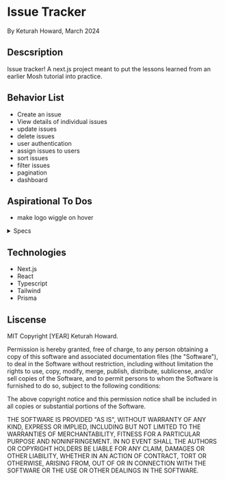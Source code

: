 # Issue Tracker

By Keturah Howard, March 2024

## Descsription

Issue tracker! A next.js project meant to put the lessons learned from an earlier Mosh tutorial into practice.

## Behavior List

- Create an issue
- View details of individual issues
- update issues
- delete issues
- user authentication
- assign issues to users
- sort issues
- filter issues
- pagination
- dashboard

## Aspirational To Dos

- make logo wiggle on hover

<details>
<summary>Specs</summary>

| Behavior             | Input  |              Output |
| -------------------- | :----: | ------------------: |
| generates activities | action | Acivities generated |
| generates activities | action | Acivities generated |
| generates activities | action | Acivities generated |
| generates activities | action | Acivities generated |

</details>

## Technologies

- Next.js
- React
- Typescript
- Tailwind
- Prisma

## Liscense

MIT Copyright [YEAR] Keturah Howard.

Permission is hereby granted, free of charge, to any person obtaining a copy of this software and associated documentation files (the "Software"), to deal in the Software without restriction, including without limitation the rights to use, copy, modify, merge, publish, distribute, sublicense, and/or sell copies of the Software, and to permit persons to whom the Software is furnished to do so, subject to the following conditions:

The above copyright notice and this permission notice shall be included in all copies or substantial portions of the Software.

THE SOFTWARE IS PROVIDED "AS IS", WITHOUT WARRANTY OF ANY KIND, EXPRESS OR IMPLIED, INCLUDING BUT NOT LIMITED TO THE WARRANTIES OF MERCHANTABILITY, FITNESS FOR A PARTICULAR PURPOSE AND NONINFRINGEMENT. IN NO EVENT SHALL THE AUTHORS OR COPYRIGHT HOLDERS BE LIABLE FOR ANY CLAIM, DAMAGES OR OTHER LIABILITY, WHETHER IN AN ACTION OF CONTRACT, TORT OR OTHERWISE, ARISING FROM, OUT OF OR IN CONNECTION WITH THE SOFTWARE OR THE USE OR OTHER DEALINGS IN THE SOFTWARE.
